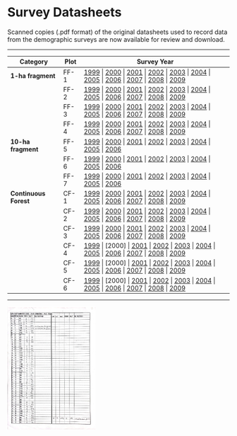 
# Survey Datasheets

Scanned copies (.pdf format) of the original datasheets used to record data from the demographic surveys are now available for review and download.

------------------------------------------------------------------------

| Category          | Plot        | Survey Year                                                      |
| -------- | ------- | ------- |
| **1-ha fragment**     | FF-1 | [1999](../survey_datasheets/frag-one/ff1-2107/ff1-2107-1999.pdf) \| [2000](../survey_datasheets/frag-one/ff1-2107/ff1-2107-2000.pdf) \| [2001](../survey_datasheets/frag-one/ff1-2107/ff1-2107-2001.pdf) \| [2002](../survey_datasheets/frag-one/ff1-2107/ff1-2107-2002.pdf) \| [2003](../survey_datasheets/frag-one/ff1-2107/ff1-2107-2003.pdf) \| [2004](../survey_datasheets/frag-one/ff1-2107/ff1-2107-2004.pdf) \| [2005](../survey_datasheets/frag-one/ff1-2107/ff1-2107-2005.pdf) \| [2006](../survey_datasheets/frag-one/ff1-2107/ff1-2107-2006.pdf) \| [2007](../survey_datasheets/frag-one/ff1-2107/ff1-2107-2007.pdf) \| [2008](../survey_datasheets/frag-one/ff1-2107/ff1-2107-2008.pdf) \| [2009](../survey_datasheets/frag-one/ff1-2107/ff1-2107-2009.pdf)            | 
|                   | FF-2 | [1999](../survey_datasheets/frag-one/ff2-2108/ff2-2108-1999.pdf) \| [2000](../survey_datasheets/frag-one/ff2-2108/ff2-2108-2000.pdf) \| [2001](../survey_datasheets/frag-one/ff2-2108/ff2-2108-2001.pdf) \| [2002](../survey_datasheets/frag-one/ff2-2108/ff2-2108-2002.pdf) \| [2003](../survey_datasheets/frag-one/ff2-2108/ff2-2108-2003.pdf) \| [2004](../survey_datasheets/frag-one/ff2-2108/ff2-2108-2004.pdf) \| [2005](../survey_datasheets/frag-one/ff2-2108/ff2-2108-2005.pdf) \| [2006](../survey_datasheets/frag-one/ff2-2108/ff2-2108-2006.pdf) \| [2007](../survey_datasheets/frag-one/ff2-2108/ff2-2108-2007.pdf) \| [2008](../survey_datasheets/frag-one/ff2-2108/ff2-2108-2008.pdf) \| [2009](../survey_datasheets/frag-one/ff2-2108/ff2-2108-2009.pdf)            | 
|                   | FF-3 | [1999](../survey_datasheets/frag-one/ff3-1104/ff3-1104-1999.pdf) \| [2000](../survey_datasheets/frag-one/ff3-1104/ff3-1104-2000.pdf) \| [2001](../survey_datasheets/frag-one/ff3-1104/ff3-1104-2001.pdf) \| [2002](../survey_datasheets/frag-one/ff3-1104/ff3-1104-2002.pdf) \| [2003](../survey_datasheets/frag-one/ff3-1104/ff3-1104-2003.pdf) \| [2004](../survey_datasheets/frag-one/ff3-1104/ff3-1104-2004.pdf) \| [2005](../survey_datasheets/frag-one/ff3-1104/ff3-1104-2005.pdf) \| [2006](../survey_datasheets/frag-one/ff3-1104/ff3-1104-2006.pdf) \| [2007](../survey_datasheets/frag-one/ff3-1104/ff3-1104-2007.pdf) \| [2008](../survey_datasheets/frag-one/ff3-1104/ff3-1104-2008.pdf) \| [2009](../survey_datasheets/frag-one/ff3-1104/ff3-1104-2009.pdf)            | 
|                   | FF-4 | [1999](../survey_datasheets/frag-one/ff4-1301/ff4-1301-1999.pdf) \| [2000](../survey_datasheets/frag-one/ff4-1301/ff4-1301-2000.pdf) \| [2001](../survey_datasheets/frag-one/ff4-1301/ff4-1301-2001.pdf) \| [2002](../survey_datasheets/frag-one/ff4-1301/ff4-1301-2002.pdf) \| [2003](../survey_datasheets/frag-one/ff4-1301/ff4-1301-2003.pdf) \| [2004](../survey_datasheets/frag-one/ff4-1301/ff4-1301-2004.pdf) \| [2005](../survey_datasheets/frag-one/ff4-1301/ff4-1301-2005.pdf) \| [2006](../survey_datasheets/frag-one/ff4-1301/ff4-1301-2006.pdf) \| [2007](../survey_datasheets/frag-one/ff4-1301/ff4-1301-2007.pdf) \| [2008](../survey_datasheets/frag-one/ff4-1301/ff4-1301-2008.pdf) \| [2009](../survey_datasheets/frag-one/ff4-1301/ff4-1301-2009.pdf)            | 
| **10-ha fragment**    | FF-5 | [1999](../survey_datasheets/frag-ten/ff5-2206/ff5-2206-1999.pdf) \| [2000](../survey_datasheets/frag-ten/ff5-2206/ff5-2206-2000.pdf) \| [2001](../survey_datasheets/frag-ten/ff5-2206/ff5-2206-2001.pdf) \| [2002](../survey_datasheets/frag-ten/ff5-2206/ff5-2206-2002.pdf) \| [2003](../survey_datasheets/frag-ten/ff5-2206/ff5-2206-2003.pdf) \| [2004](../survey_datasheets/frag-ten/ff5-2206/ff5-2206-2004.pdf) \| [2005](../survey_datasheets/frag-ten/ff5-2206/ff5-2206-2005.pdf) \| [2006](../survey_datasheets/frag-ten/ff5-2206/ff5-2206-2006.pdf)            | 
|                   | FF-6 | [1999](../survey_datasheets/frag-ten/ff6-1202/ff6-1202-1999.pdf) \| [2000](../survey_datasheets/frag-ten/ff6-1202/ff6-1202-2000.pdf) \| [2001](../survey_datasheets/frag-ten/ff6-1202/ff6-1202-2001.pdf) \| [2002](../survey_datasheets/frag-ten/ff6-1202/ff6-1202-2002.pdf) \| [2003](../survey_datasheets/frag-ten/ff6-1202/ff6-1202-2003.pdf) \| [2004](../survey_datasheets/frag-ten/ff6-1202/ff6-1202-2004.pdf) \| [2005](../survey_datasheets/frag-ten/ff6-1202/ff6-1202-2005.pdf) \| [2006](../survey_datasheets/frag-ten/ff6-1202/ff6-1202-2006.pdf)            | 
|                   | FF-7 | [1999](../survey_datasheets/frag-ten/ff7-3209/ff7-3209-1999.pdf) \| [2000](../survey_datasheets/frag-ten/ff7-3209/ff7-3209-2000.pdf) \| [2001](../survey_datasheets/frag-ten/ff7-3209/ff7-3209-2001.pdf) \| [2002](../survey_datasheets/frag-ten/ff7-3209/ff7-3209-2002.pdf) \| [2003](../survey_datasheets/frag-ten/ff7-3209/ff7-3209-2003.pdf) \| [2004](../survey_datasheets/frag-ten/ff7-3209/ff7-3209-2004.pdf) \| [2005](../survey_datasheets/frag-ten/ff7-3209/ff7-3209-2005.pdf) \| [2006](../survey_datasheets/frag-ten/ff7-3209/ff7-3209-2006.pdf)            | 
| **Continuous Forest** | CF-1 | [1999](../survey_datasheets/forest/cf1-1301/cf1-1301-1999.pdf) \| [2000](../survey_datasheets/forest/cf1-1301/cf1-1301-2000.pdf) \| [2001](../survey_datasheets/forest/cf1-1301/cf1-1301-2001.pdf) \| [2002](../survey_datasheets/forest/cf1-1301/cf1-1301-2002.pdf) \| [2003](../survey_datasheets/forest/cf1-1301/cf1-1301-2003.pdf) \| [2004](../survey_datasheets/forest/cf1-1301/cf1-1301-2004.pdf) \| [2005](../survey_datasheets/forest/cf1-1301/cf1-1301-2005.pdf) \| [2006](../survey_datasheets/forest/cf1-1301/cf1-1301-2006.pdf) \| [2007](../survey_datasheets/forest/cf1-1301/cf1-1301-2007.pdf) \| [2008](../survey_datasheets/forest/cf1-1301/cf1-1301-2008.pdf) \| [2009](../survey_datasheets/forest/cf1-1301/cf1-1301-2009.pdf)   |
|                   | CF-2 | [1999](../survey_datasheets/forest/cf2-1501/cf2-1501-1999.pdf) \| [2000](../survey_datasheets/forest/cf2-1501/cf2-1501-2000.pdf) \| [2001](../survey_datasheets/forest/cf2-1501/cf2-1501-2001.pdf) \| [2002](../survey_datasheets/forest/cf2-1501/cf2-1501-2002.pdf) \| [2003](../survey_datasheets/forest/cf2-1501/cf2-1501-2003.pdf) \| [2004](../survey_datasheets/forest/cf2-1501/cf2-1501-2004.pdf) \| [2005](../survey_datasheets/forest/cf2-1501/cf2-1501-2005.pdf) \| [2006](../survey_datasheets/forest/cf2-1501/cf2-1501-2006.pdf) \| [2007](../survey_datasheets/forest/cf2-1501/cf2-1501-2007.pdf) \| [2008](../survey_datasheets/forest/cf2-1501/cf2-1501-2008.pdf) \| [2009](../survey_datasheets/forest/cf2-1501/cf2-1501-2009.pdf)   |
|                   | CF-3 | [1999](../survey_datasheets/forest/cf3-1501/cf3-1501-1999.pdf) \| [2000](../survey_datasheets/forest/cf3-1501/cf3-1501-2000.pdf) \| [2001](../survey_datasheets/forest/cf3-1501/cf3-1501-2001.pdf) \| [2002](../survey_datasheets/forest/cf3-1501/cf3-1501-2002.pdf) \| [2003](../survey_datasheets/forest/cf3-1501/cf3-1501-2003.pdf) \| [2004](../survey_datasheets/forest/cf3-1501/cf3-1501-2004.pdf) \| [2005](../survey_datasheets/forest/cf3-1501/cf3-1501-2005.pdf) \| [2006](../survey_datasheets/forest/cf3-1501/cf3-1501-2006.pdf) \| [2007](../survey_datasheets/forest/cf3-1501/cf3-1501-2007.pdf) \| [2008](../survey_datasheets/forest/cf3-1501/cf3-1501-2008.pdf) \| [2009](../survey_datasheets/forest/cf3-1501/cf3-1501-2009.pdf)   |
|                   | CF-4 | [1999](../survey_datasheets/forest/cf4-dimona/cf4-dim-1999.pdf)  \| [2000] \| [2001](../survey_datasheets/forest/cf4-dimona/cf4-dim-2001.pdf) \| [2002](../survey_datasheets/forest/cf4-dimona/cf4-dim-2002.pdf) \| [2003](../survey_datasheets/forest/cf4-dimona/cf4-dim-2003.pdf) \| [2004](../survey_datasheets/forest/cf4-dimona/cf4-dim-2004.pdf) \| [2005](../survey_datasheets/forest/cf4-dimona/cf4-dim-2005.pdf) \| [2006](../survey_datasheets/forest/cf4-dimona/cf4-dim-2006.pdf) \| [2007](../survey_datasheets/forest/cf4-dimona/cf4-dim-2007.pdf) \| [2008](../survey_datasheets/forest/cf4-dimona/cf4-dim-2008.pdf) \| [2009](../survey_datasheets/forest/cf4-dimona/cf4-dim-2009.pdf)  |
|                   | CF-5 | [1999](../survey_datasheets/forest/cf5-portoalegre/cf5-pa-1999.pdf) \| [2000]                                                         \| [2001](../survey_datasheets/forest/cf5-portoalegre/cf5-pa-2001.pdf) \| [2002](../survey_datasheets/forest/cf5-portoalegre/cf5-pa-2002.pdf) \| [2003](../survey_datasheets/forest/cf5-portoalegre/cf5-pa-2003.pdf) \| [2004](../survey_datasheets/forest/cf5-portoalegre/cf5-pa-2004.pdf) \| [2005](../survey_datasheets/forest/cf5-portoalegre/cf5-pa-2005.pdf) \| [2006](../survey_datasheets/forest/cf5-portoalegre/cf5-pa-2006.pdf) \| [2007](../survey_datasheets/forest/cf5-portoalegre/cf5-pa-2007.pdf) \| [2008](../survey_datasheets/forest/cf5-portoalegre/cf5-pa-2008.pdf) \| [2009](../survey_datasheets/forest/cf5-portoalegre/cf5-pa-2009.pdf)   |
|                   | CF-6 | [1999](../survey_datasheets/forest/cf6-cabofrio/cf6-cf-1999.pdf) \| [2000]                                                         \| [2001](../survey_datasheets/forest/cf6-cabofrio/cf6-cf-2001.pdf) \| [2002](../survey_datasheets/forest/cf6-cabofrio/cf6-cf-2002.pdf) \| [2003](../survey_datasheets/forest/cf6-cabofrio/cf6-cf-2003.pdf) \| [2004](../survey_datasheets/forest/cf6-cabofrio/cf6-cf-2004.pdf) \| [2005](../survey_datasheets/forest/cf6-cabofrio/cf6-cf-2005.pdf) \| [2006](../survey_datasheets/forest/cf6-cabofrio/cf6-cf-2006.pdf) \| [2007](../survey_datasheets/forest/cf6-cabofrio/cf6-cf-2007.pdf) \| [2008](../survey_datasheets/forest/cf6-cabofrio/cf6-cf-2008.pdf) \| [2009](../survey_datasheets/forest/cf6-cabofrio/cf6-cf-2009.pdf)   |


------------------------------------------------------------------------
<img src="../survey_datasheets/dimona_2108_2002.png" width="200px"/>

